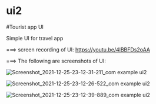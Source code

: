 # ui2

#Tourist app UI

Simple UI for travel app

===> screen recording of UI: https://youtu.be/4lBBFDs2oAA

===> The following are screenshots of UI:

![Screenshot_2021-12-25-23-12-31-211_com example ui2](https://user-images.githubusercontent.com/93790564/147393772-c3d63876-a727-4ad4-91c3-7a7ed26a02f8.jpg)

![Screenshot_2021-12-25-23-12-26-522_com example ui2](https://user-images.githubusercontent.com/93790564/147393771-b597145a-831a-487f-a71a-ea34c0daaffa.jpg)

![Screenshot_2021-12-25-23-12-39-889_com example ui2](https://user-images.githubusercontent.com/93790564/147393770-5a3f019e-6f8c-4983-9b60-0c9476a1e638.jpg)
